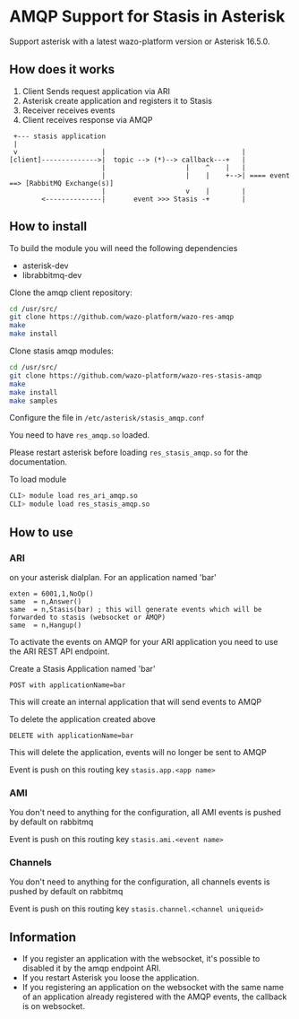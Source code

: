 # AMQP Support for Stasis in Asterisk

Support asterisk with a latest wazo-platform version or Asterisk 16.5.0.

## How does it works

1. Client Sends request application via ARI
2. Asterisk create application and registers it to Stasis
3. Receiver receives events
4. Client receives response via AMQP

```ascii
 +--- stasis application
 |
 v                     |                                  |
[client]-------------->|  topic --> (*)--> callback---+   |
                       |                    |    ^    |   |
                       |                    |    |    +-->| ==== event ==> [RabbitMQ Exchange(s)]
                       |                    v    |        |
        <--------------|       event >>> Stasis -+        |
```

## How to install

To build the module you will need the following dependencies

* asterisk-dev
* librabbitmq-dev

Clone the amqp client repository:

```sh
cd /usr/src/
git clone https://github.com/wazo-platform/wazo-res-amqp
make
make install
```

Clone stasis amqp modules:

```sh
cd /usr/src/
git clone https://github.com/wazo-platform/wazo-res-stasis-amqp
make
make install
make samples
```

Configure the file in `/etc/asterisk/stasis_amqp.conf`

You need to have `res_amqp.so` loaded.

Please restart asterisk before loading `res_stasis_amqp.so` for the
documentation.

To load module

```sh
CLI> module load res_ari_amqp.so
CLI> module load res_stasis_amqp.so
```

## How to use

### ARI

on your asterisk dialplan. For an application named 'bar'

```dialplan
exten = 6001,1,NoOp()
same  = n,Answer()
same  = n,Stasis(bar) ; this will generate events which will be forwarded to stasis (websocket or AMQP)
same  = n,Hangup()
```

To activate the events on AMQP for your ARI application you need to use the ARI
REST API endpoint.

Create a Stasis Application named 'bar'

```http
POST with applicationName=bar
```

This will create an internal application that will send events to AMQP

To delete the application created above

```http
DELETE with applicationName=bar
```

This will delete the application, events will no longer be sent to AMQP

Event is push on this routing key `stasis.app.<app name>`

### AMI

You don't need to anything for the configuration, all AMI events is pushed by
default on rabbitmq

Event is push on this routing key `stasis.ami.<event name>`

### Channels

You don't need to anything for the configuration, all channels events is pushed
by default on rabbitmq

Event is push on this routing key `stasis.channel.<channel uniqueid>`

## Information

- If you register an application with the websocket, it's possible to disabled
  it by the amqp endpoint ARI.
- If you restart Asterisk you loose the application.
- If you registering an application on the websocket with the same name of an
  application already registered with the AMQP events, the callback is on
  websocket.
